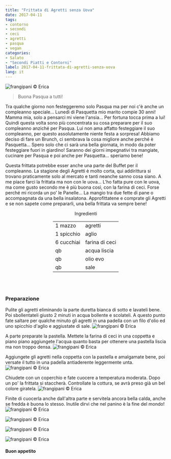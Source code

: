 ```yaml
---
title: "Frittata di Agretti senza Uova"
date: 2017-04-11
tags:
- contorno
- secondi 
- ceci
- agretti  
- pasqua
- vegan
categories:
- Salato
- "Secondi Piatti e Contorni"
label: 2017-04-11-frittata-di-agretti-senza-uova
lang: it
---
```

![](header.jpg "frangipani © Erica")

> Buona Pasqua a tutti!

Tra qualche giorno non festeggeremo solo Pasqua ma per noi c'è anche un compleanno speciale... Lunedì di Pasquetta mio marito compie 30 anni! Mamma mia, solo a pensarci mi viene l'ansia... Per fortuna tocca prima a lui! Quindi questa volta sono più concentrata su cosa preparare per il suo compleanno anziché per Pasqua. Lui non ama affatto festeggiare il suo compleanno, per questo assolutamente niente festa a sorpresa! Abbiamo deciso di fare un Brunch, ci sembrava la cosa migliore anche perché è Pasquetta... Spero solo che ci sarà una bella giornata, in modo da poter festeggiare fuori in giardino! Saranno dei giorni impegnativi tra mangiate, cucinare per Pasqua e poi anche per Pasquetta... speriamo bene!

Questa frittata potrebbe esser anche una parte del Buffet per il compleanno. La stagione degli Agretti è molto corta, qui addirittura si trovano praticamente solo al mercato e tanti neanche sanno cosa siano. A me piace farci la frittata ma non con le uova... L'ho fatta pure con le uova, ma come gusto secondo me è più buona così, con la farina di ceci. Forse perché mi ricorda un po' le Panelle... La mangio tra due fette di pane o accompagnata da una bella insalatona. Approfittatene e comprate gli Agretti e se non sapete come prepararli, una bella frittata va sempre bene!

<div id="wrapper" style="text-align: center">
  <div id="yourdiv" style="display: inline-block;">
    <div class="ingredients">
      <div class="ingredients-title">Ingredienti</div>
      <table>
        <tbody>
          <tr>
            <td>1 mazzo</td>
            <td>agretti</td>
          </tr>
          <tr>
            <td>1 spicchio</td>
            <td>aglio</td>
          </tr>
          <tr>
            <td>6 cucchiai</td>
            <td>farina di ceci</td>
          </tr>
          <tr>
            <td>qb</td>
            <td>acqua liscia</td>
          </tr>
          <tr>
            <td>qb</td>
            <td>olio evo</td>
          </tr>
          <tr>
            <td>qb</td>
            <td>sale</td>
          </tr>
        </tbody>
      </table>
      <br></br>
      </i>
    </div>
  </div>
</div>


<h3>
  <font color="grey">
    <i class="fa fa-cogs"></i>
  </font> Preparazione
</h3>

Pulite gli agretti eliminando la parte duretta bianca di sotto e lavateli bene. Poi sbollentateli giusto 2 minuti in acqua bollente e scolateli. A questo punto fate saltare per qualche minuto gli agretti in una padella con un filo d'olio ed uno spicchio d'aglio e aggiustate di sale.
![](agretti.jpg "frangipani © Erica")

A parte preparate la pastella. Mettete la farina di ceci in una coppetta e piano piano aggiungete l'acqua quanto basta per ottenere una pastella liscia ma non troppo densa.
![](pastella.jpg "frangipani © Erica")

Aggiungete gli agretti nella coppetta con la pastella e amalgamate bene, poi versate il tutto in una padella antiaderente leggermente unta.
![](padella.jpg "frangipani © Erica")

Chiudete con un coperchio e fate cuocere a temperatura moderata. Dopo un po' la frittata si staccherà. Controllate la cottura, se avrà preso già un bel colore giratela.
![](frittata.jpg "frangipani © Erica")

Finite di cuocerla anche dall'altra parte e servitela ancora bella calda, anche se fredda è buona lo stesso. Inutile dirvi che nel panino è la fine del mondo!
![](risultato1.jpg "frangipani © Erica")

![](risultato2.jpg "frangipani © Erica")

![](risultato3.jpg "frangipani © Erica")

![](risultato4.jpg "frangipani © Erica")

<h4>Buon appetito
  <font color="red">
    <i class="fa fa-smile-o"></i>
  </font>
</h4>
